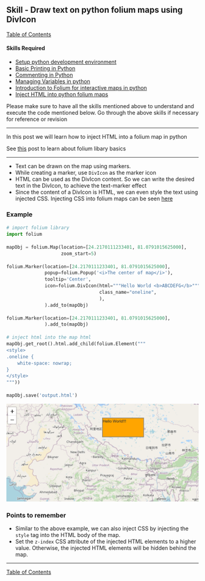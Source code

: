 ## Skill - Draw text on python folium maps using DivIcon

[Table of Contents](https://nagasudhir.blogspot.com/2020/04/taming-python-table-of-contents.html)

#### Skills Required
* [Setup python development environment](https://nagasudhir.blogspot.com/2020/04/setup-python-development-environment_14.html)
* [Basic Printing in Python](https://nagasudhir.blogspot.com/2020/04/basic-printing-in-python.html)
* [Commenting in Python](https://nagasudhir.blogspot.com/2020/04/comments-in-python.html)
* [Managing Variables in python](https://nagasudhir.blogspot.com/2020/04/managing-variables-in-python.html)
* [Introduction to Folium for interactive maps in python](https://nagasudhir.blogspot.com/2021/07/introduction-to-folium-for-interactive.html)
* [Inject HTML into python folium maps](https://nagasudhir.blogspot.com/2021/08/inject-html-into-python-folium-maps.html)

Please make sure to have all the skills mentioned above to understand and execute the code mentioned below. Go through the above skills if necessary for reference or revision
<hr/>

In this post we will learn how to inject HTML into a folium map in python

 See [this](https://nagasudhir.blogspot.com/2021/07/introduction-to-folium-for-interactive.html) post to learn about folium libary basics

<hr/>

* Text can be drawn on the map using markers. 
* While creating a marker, use ```DivIcon``` as the marker icon
* HTML can be used as the DivIcon content. So we can write the desired text in the DivIcon, to achieve the text-marker effect
* Since the content of a DivIcon is HTML, we can even style the text using injected CSS. Injecting CSS into folium maps can be seen [here](https://nagasudhir.blogspot.com/2021/08/inject-html-into-python-folium-maps.html) 

### Example
```python
# import folium library
import folium

mapObj = folium.Map(location=[24.2170111233401, 81.0791015625000],
                    zoom_start=5)

folium.Marker(location=[24.2170111233401, 81.0791015625000],
              popup=folium.Popup('<i>The center of map</i>'),
              tooltip='Center',
              icon=folium.DivIcon(html="""Hello World <b>ABCDEFG</b>""",
                                  class_name="oneline",
                                  ),
              ).add_to(mapObj)

folium.Marker(location=[24.2170111233401, 81.0791015625000],
              ).add_to(mapObj)

# inject html into the map html
mapObj.get_root().html.add_child(folium.Element("""
<style>
.oneline {
    white-space: nowrap;
}
</style>
"""))

mapObj.save('output.html')
```

![folium_inject_html_demo](https://raw.githubusercontent.com/nagasudhirpulla/taming_python/master/blog/skills/assets/img/folium_inject_html_demo.PNG)

### Points to remember
* Similar to the above example, we can also inject CSS by injecting the ```style``` tag into the HTML body of the map. 
* Set the ```z-index``` CSS attribute of the injected HTML elements to a higher value. Otherwise, the injected HTML elements will be hidden behind the map.

<hr/>

[Table of Contents](https://nagasudhir.blogspot.com/2020/04/taming-python-table-of-contents.html)




<!--stackedit_data:
eyJoaXN0b3J5IjpbMTU3NzE4MTAyNiwxMzUxOTE2NzMzLDEyOD
YyOTY1MDBdfQ==
-->